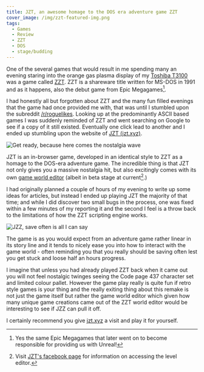 ```yaml
---
title: JZT, an awesome homage to the DOS era adventure game ZZT
cover_image: /img/zzt-featured-img.png
tags:
  - Games
  - Review
  - ZZT
  - DOS
  - stage/budding
---
```


One of the several games that would result in me spending many an evening staring into the orange gas plasma display of my [Toshiba T3100](https://en.wikipedia.org/wiki/Toshiba_T3100) was a game called [ZZT](https://web.archive.org/web/19980214170034/http://www.epicgames.com/zzt.htm). ZZT is a shareware title written for MS-DOS in 1991 and as it happens, also the debut game from Epic Megagames[^1].

I had honestly all but forgotten about ZZT and the many fun filled evenings that the game had once provided me with, that was until I stumbled upon the subreddit [/r/roguelikes](https://www.reddit.com/r/roguelikes/). Looking up at the predominantly ASCII based games I was suddenly reminded of ZZT and went searching on Google to see if a copy of it still existed. Eventually one click lead to another and I ended up stumbling upon the website of [JZT (jzt.xyz)](http://jzt.xyz/). 

![Get ready, because here comes the nostalgia wave](/img/jzz-game-2.png "Get ready, because here comes the nostalgia wave")

JZT is an in-browser game, developed in an identical style to ZZT as a homage to the DOS-era adventure game. The incredible thing is that JZT not only gives you a massive nostalgia hit, but also excitingly comes with its own [game world editor](http://jzt.xyz/blog/editor-progress) (albeit in beta stage at current[^2].)

I had originally planned a couple of hours of my evening to write up some ideas for articles, but instead I ended up playing JZT the majority of that time; and while I did discover two small bugs in the process, one was fixed within a few minutes of my reporting it and the second I feel is a throw back to the limitations of how the ZZT scripting engine works.

![JZZ, save often is all I can say](/img/jzz-game-1.png "JZZ, save often is all I can say")

The game is as you would expect from an adventure game rather linear in its story line and it tends to nicely ease you into how to interact with the game world - often reminding you that you really should be saving often lest you get stuck and loose half an hours progress. 

I imagine that unless you had already played ZZT back when it came out you will not feel nostalgic twinges seeing the Code page 437 character set and limited colour pallet. However the game play really is quite fun if retro style games is your thing and the really exiting thing about this remake is not just the game itself but rather the game world editor which given how many unique game creations came out of the ZZT world editor would be interesting to see if JZZ can pull it off.

I certainly recommend you give [jzt.xyz](http://jzt.xyz/) a visit and play it for yourself.

[^1]: Yes the same Epic Megagames that later went on to become responsible for providing us with Unreal!
[^2]: Visit [JZT's facebook page](https://www.facebook.com/jzt.community) for information on accessing the level editor.

